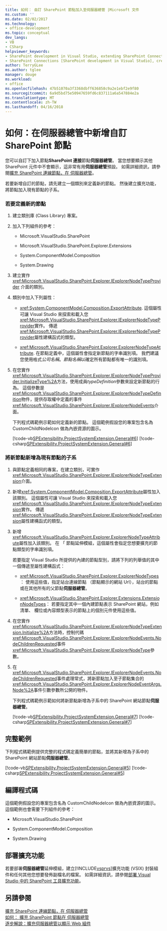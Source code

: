 ```yaml
---
title: 如何： 自訂 SharePoint 節點加入至伺服器總管 |Microsoft 文件
ms.custom: ''
ms.date: 02/02/2017
ms.technology:
- office-development
ms.topic: conceptual
dev_langs:
- VB
- CSharp
helpviewer_keywords:
- SharePoint development in Visual Studio, extending SharePoint Connections node in Server Explorer
- SharePoint Connections [SharePoint development in Visual Studio], creating a new node type
author: TerryGLee
ms.author: tglee
manager: douge
ms.workload:
- office
ms.openlocfilehash: 47b51070a3f3368dbff636858c9a2e1ebf2e9f80
ms.sourcegitcommit: 6a9d5bd75e50947659fd6c837111a6a547884e2a
ms.translationtype: MT
ms.contentlocale: zh-TW
ms.lasthandoff: 04/16/2018
---
```

# <a name="how-to-add-a-custom-sharepoint-node-to-server-explorer"></a>如何：在伺服器總管中新增自訂 SharePoint 節點
  您可以自訂下加入節點**SharePoint 連接**節點**伺服器總管**。 當您想要顯示其他 SharePoint 元件中不會顯示，這非常有用**伺服器總管**預設。 如需詳細資訊，請參閱[擴充 SharePoint 連線節點，在 伺服器總管](../sharepoint/extending-the-sharepoint-connections-node-in-server-explorer.md)。  
  
 若要新增自訂的節點，請先建立一個類別來定義新的節點。 然後建立擴充功能，將節點加入現有節點的子系。  
  
### <a name="to-define-the-new-node"></a>若要定義新的節點  
  
1.  建立類別庫 (Class Library) 專案。  
  
2.  加入下列組件的參考：  
  
    -   Microsoft.VisualStudio.SharePoint  
  
    -   Microsoft.VisualStudio.SharePoint.Explorer.Extensions  
  
    -   System.ComponentModel.Composition  
  
    -   System.Drawing  
  
3.  建立實作 <xref:Microsoft.VisualStudio.SharePoint.Explorer.IExplorerNodeTypeProvider> 介面的類別。  
  
4.  類別中加入下列屬性：  
  
    -   <xref:System.ComponentModel.Composition.ExportAttribute>. 這個屬性可讓 Visual Studio 來探索和載入您<xref:Microsoft.VisualStudio.SharePoint.Explorer.IExplorerNodeTypeProvider>實作。 傳遞<xref:Microsoft.VisualStudio.SharePoint.Explorer.IExplorerNodeTypeProvider>屬性建構函式的類型。  
  
    -   <xref:Microsoft.VisualStudio.SharePoint.Explorer.ExplorerNodeTypeAttribute>. 在節點定義中，這個屬性會指定新節點的字串識別項。 我們建議您使用格式*公司名稱*。*節點名稱*以確定所有節點都有唯一的識別項。  
  
5.  在您實作<xref:Microsoft.VisualStudio.SharePoint.Explorer.IExplorerNodeTypeProvider.InitializeType%2A>方法，使用成員*typeDefinition*參數來設定新節點的行為。 這個參數是<xref:Microsoft.VisualStudio.SharePoint.Explorer.IExplorerNodeTypeDefinition>物件，提供存取權中定義的事件<xref:Microsoft.VisualStudio.SharePoint.Explorer.IExplorerNodeEvents>介面。  
  
     下列程式碼範例示範如何定義新的節點。 這個範例假設您的專案包含名為 CustomChildNodeIcon 做為內嵌資源的圖示。  
  
     [!code-vb[SPExtensibility.ProjectSystemExtension.General#6](../sharepoint/codesnippet/VisualBasic/projectsystemexamples/extension/serverexplorernode.vb#6)]
     [!code-csharp[SPExtensibility.ProjectSystemExtension.General#6](../sharepoint/codesnippet/CSharp/projectsystemexamples/extension/serverexplorernode.cs#6)]  
  
### <a name="to-add-the-new-node-as-a-child-of-an-existing-node"></a>將新節點新增為現有節點的子系  
  
1.  與節點定義相同的專案，在建立類別，可實作<xref:Microsoft.VisualStudio.SharePoint.Explorer.IExplorerNodeTypeExtension>介面。  
  
2.  新增<xref:System.ComponentModel.Composition.ExportAttribute>屬性加入該類別。 這個屬性可讓 Visual Studio 來探索和載入您<xref:Microsoft.VisualStudio.SharePoint.Explorer.IExplorerNodeTypeExtension>實作。 傳遞<xref:Microsoft.VisualStudio.SharePoint.Explorer.IExplorerNodeTypeExtension>屬性建構函式的類型。  
  
3.  新增<xref:Microsoft.VisualStudio.SharePoint.Explorer.ExplorerNodeTypeAttribute>屬性加入該類別。 在 「 節點延伸模組，這個屬性會指定您想要擴充的節點類型的字串識別項。  
  
     若要指定 Visual Studio 所提供的內建的節點型別，請將下列的列舉值的其中一個傳遞至屬性建構函式：  
  
    -   <xref:Microsoft.VisualStudio.SharePoint.Explorer.ExplorerNodeTypes>： 使用這些值，指定站台連線節點 （節點顯示的網站 Url），站台的節點或在其他所有的父節點**伺服器總管**。  
  
    -   <xref:Microsoft.VisualStudio.SharePoint.Explorer.Extensions.ExtensionNodeTypes>： 若要指定其中一個內建節點表示 SharePoint 網站，例如清單、 欄位或內容類型表示的節點上的個別元件使用這些值。  
  
4.  在您實作<xref:Microsoft.VisualStudio.SharePoint.Explorer.IExplorerNodeTypeExtension.Initialize%2A>方法時，控制代碼<xref:Microsoft.VisualStudio.SharePoint.Explorer.IExplorerNodeEvents.NodeChildrenRequested>事件<xref:Microsoft.VisualStudio.SharePoint.Explorer.IExplorerNodeType>參數。  
  
5.  在<xref:Microsoft.VisualStudio.SharePoint.Explorer.IExplorerNodeEvents.NodeChildrenRequested>事件處理常式，將新節點加入至子節點集合的<xref:Microsoft.VisualStudio.SharePoint.Explorer.ExplorerNodeEventArgs.Node%2A>事件引數參數所公開的物件。  
  
     下列程式碼範例示範如何將新節點新增為子系中的 SharePoint 網站節點**伺服器總管**。  
  
     [!code-vb[SPExtensibility.ProjectSystemExtension.General#7](../sharepoint/codesnippet/VisualBasic/projectsystemexamples/extension/serverexplorernode.vb#7)]
     [!code-csharp[SPExtensibility.ProjectSystemExtension.General#7](../sharepoint/codesnippet/CSharp/projectsystemexamples/extension/serverexplorernode.cs#7)]  
  
## <a name="complete-example"></a>完整範例  
 下列程式碼範例提供完整的程式碼定義簡單的節點，並將其新增為子系中的 SharePoint 網站節點**伺服器總管**。  
  
 [!code-vb[SPExtensibility.ProjectSystemExtension.General#5](../sharepoint/codesnippet/VisualBasic/projectsystemexamples/extension/serverexplorernode.vb#5)]
 [!code-csharp[SPExtensibility.ProjectSystemExtension.General#5](../sharepoint/codesnippet/CSharp/projectsystemexamples/extension/serverexplorernode.cs#5)]  
  
## <a name="compiling-the-code"></a>編譯程式碼  
 這個範例假設您的專案包含名為 CustomChildNodeIcon 做為內嵌資源的圖示。 這個範例也會需要下列組件的參考：  
  
-   Microsoft.VisualStudio.SharePoint  
  
-   System.ComponentModel.Composition  
  
-   System.Drawing  
  
## <a name="deploying-the-extension"></a>部署擴充功能  
 若要部署**伺服器總管**延伸模組，建立[!INCLUDE[vsprvs](../sharepoint/includes/vsprvs-md.md)]擴充功能 (VSIX) 封裝組件和任何其他您想要發佈副檔名的檔案。 如需詳細資訊，請參閱[部署 Visual Studio 中的 SharePoint 工具擴充功能](../sharepoint/deploying-extensions-for-the-sharepoint-tools-in-visual-studio.md)。  
  
## <a name="see-also"></a>另請參閱  
 [擴充 SharePoint 連線節點，在 伺服器總管](../sharepoint/extending-the-sharepoint-connections-node-in-server-explorer.md)   
 [如何： 擴充 SharePoint 節點在 伺服器總管](../sharepoint/how-to-extend-a-sharepoint-node-in-server-explorer.md)   
 [逐步解說：擴充伺服器總管以顯示 Web 組件](../sharepoint/walkthrough-extending-server-explorer-to-display-web-parts.md)  
  
  